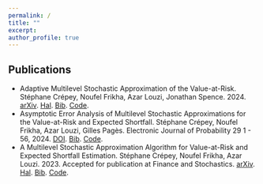 ```yaml
---
permalink: /
title: ""
excerpt:
author_profile: true
---
```


Publications
------
* Adaptive Multilevel Stochastic Approximation of the Value-at-Risk. Stéphane Crépey, Noufel Frikha, Azar Louzi, Jonathan Spence. 2024. [arXiv](https://arxiv.org/abs/2408.06531). [Hal](https://hal.science/hal-04670735). [Bib](/files/bib/ada_mlsa.bib). [Code](https://github.com/azarlouzi/ada_mlsa).
* Asymptotic Error Analysis of Multilevel Stochastic Approximations for the Value-at-Risk and Expected Shortfall. Stéphane Crépey, Noufel Frikha, Azar Louzi, Gilles Pagès. Electronic Journal of Probability 29 1 - 56, 2024. [DOI](https://doi.org/10.1214/24-EJP1246). [Bib](/files/bib/amlsa.bib). [Code](https://github.com/azarlouzi/avg_mlsa).
* A Multilevel Stochastic Approximation Algorithm for Value-at-Risk and Expected Shortfall Estimation. Stéphane Crépey, Noufel Frikha, Azar Louzi. 2023. Accepted for publication at Finance and Stochastics. [arXiv](https://arxiv.org/abs/2304.01207). [Hal](https://hal.science/hal-04037328). [Bib](/files/bib/mlsa.bib). [Code](https://github.com/azarlouzi/mlsa).

